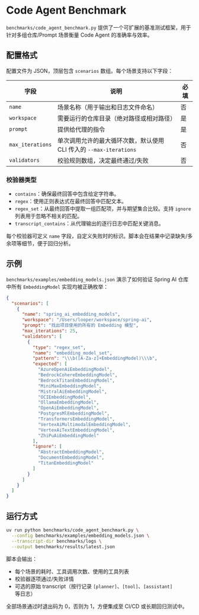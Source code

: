 # Code Agent Benchmark

`benchmarks/code_agent_benchmark.py` 提供了一个可扩展的基准测试框架，用于针对多组仓库/Prompt 场景衡量 Code Agent 的准确率与效率。

## 配置格式

配置文件为 JSON，顶层包含 `scenarios` 数组。每个场景支持以下字段：

| 字段 | 说明 | 必填 |
| --- | --- | --- |
| `name` | 场景名称（用于输出和日志文件命名） | 否 |
| `workspace` | 需要运行的仓库目录（绝对路径或相对路径） | 是 |
| `prompt` | 提供给代理的指令 | 是 |
| `max_iterations` | 单次调用允许的最大循环次数，默认使用 CLI 传入的 `--max-iterations` | 否 |
| `validators` | 校验规则数组，决定最终通过/失败 | 否 |

### 校验器类型

- `contains`：确保最终回答中包含给定字符串。
- `regex`：使用正则表达式在最终回答中匹配文本。
- `regex_set`：从最终回答中提取一组匹配项，并与期望集合比较。支持 `ignore` 列表用于忽略不相关的匹配。
- `transcript_contains`：从代理输出的逐行日志中匹配关键消息。

每个校验器可定义 `name` 字段，自定义失败时的标识。脚本会在结果中记录缺失/多余项等细节，便于回归分析。

## 示例

`benchmarks/examples/embedding_models.json` 演示了如何验证 Spring AI 仓库中所有 `EmbeddingModel` 实现均被正确枚举：

```json
{
  "scenarios": [
    {
      "name": "spring_ai_embedding_models",
      "workspace": "/Users/looper/workspace/spring-ai",
      "prompt": "找出项目使用的所有的 Embedding 模型",
      "max_iterations": 25,
      "validators": [
        {
          "type": "regex_set",
          "name": "embedding_model_set",
          "pattern": "\\\b([A-Za-z]+EmbeddingModel)\\\b",
          "expected": [
            "AzureOpenAiEmbeddingModel",
            "BedrockCohereEmbeddingModel",
            "BedrockTitanEmbeddingModel",
            "MiniMaxEmbeddingModel",
            "MistralAiEmbeddingModel",
            "OCIEmbeddingModel",
            "OllamaEmbeddingModel",
            "OpenAiEmbeddingModel",
            "PostgresMlEmbeddingModel",
            "TransformersEmbeddingModel",
            "VertexAiMultimodalEmbeddingModel",
            "VertexAiTextEmbeddingModel",
            "ZhiPuAiEmbeddingModel"
          ],
          "ignore": [
            "AbstractEmbeddingModel",
            "DocumentEmbeddingModel",
            "TitanEmbeddingModel"
          ]
        }
      ]
    }
  ]
}
```

## 运行方式

```bash
uv run python benchmarks/code_agent_benchmark.py \
  --config benchmarks/examples/embedding_models.json \
  --transcript-dir benchmarks/logs \
  --output benchmarks/results/latest.json
```

脚本会输出：

- 每个场景的耗时、工具调用次数、使用的工具列表
- 校验器逐项通过/失败详情
- 可选的原始 transcript（按行记录 `[planner]`、`[tool]`、`[assistant]` 等日志）

全部场景通过时退出码为 0，否则为 1，方便集成至 CI/CD 或长期回归测试中。
